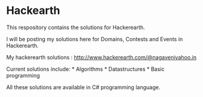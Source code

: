 # Hackearth
This respository contains the solutions for Hackerearth.

I will be posting my solutions here for Domains, Contests and Events in Hackerearth.

My hackerearth solutions : http://www.hackerearth.com/@nagaveniyahoo.in

Current solutions include:
    * Algorithms
    * Datastructures
    * Basic programming

All these solutions are available in C# programming language.

